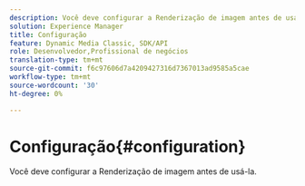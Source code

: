 ```yaml
---
description: Você deve configurar a Renderização de imagem antes de usá-la.
solution: Experience Manager
title: Configuração
feature: Dynamic Media Classic, SDK/API
role: Desenvolvedor,Profissional de negócios
translation-type: tm+mt
source-git-commit: f6c97606d7a4209427316d7367013ad9585a5cae
workflow-type: tm+mt
source-wordcount: '30'
ht-degree: 0%

---
```



# Configuração{#configuration}

Você deve configurar a Renderização de imagem antes de usá-la.

